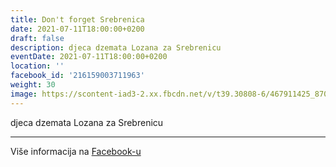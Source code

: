 ```yaml
---
title: Don't forget Srebrenica
date: 2021-07-11T18:00:00+0200
draft: false
description: djeca dzemata Lozana za Srebrenicu
eventDate: 2021-07-11T18:00:00+0200
location: ''
facebook_id: '216159003711963'
weight: 30
image: https://scontent-iad3-2.xx.fbcdn.net/v/t39.30808-6/467911425_8702124949883247_8451066247417132989_n.jpg?_nc_cat=103&ccb=1-7&_nc_sid=9e60e4&_nc_ohc=yhowOm2Hj9EQ7kNvwG7nDs5&_nc_oc=AdmIcnivEtnpPrM4HVC3pPwBRQSSdmJ76AdCyslsJdCSU6BZBWSyQ3dDTtJvHAbvS3M&_nc_zt=23&_nc_ht=scontent-iad3-2.xx&edm=ABTKTjYEAAAA&_nc_gid=4lIcs_DbgSy91hK3AIlT8Q&oh=00_AfX0kfaFCPwvCVfvDNCH8ujuqj3K2z1cpcv29wXURRSDuQ&oe=68A33F59
---
```


djeca dzemata Lozana za Srebrenicu

---

Više informacija na [Facebook-u](https://facebook.com/events/216159003711963)